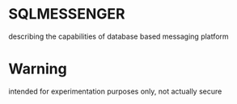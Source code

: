 # SQLMESSENGER
describing the capabilities of database based messaging platform

# Warning
intended for experimentation purposes only, not actually secure
